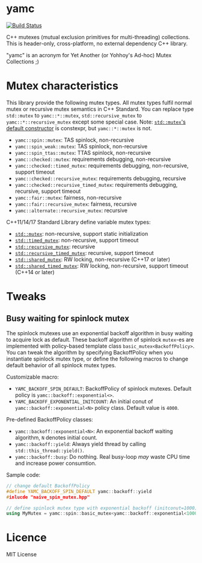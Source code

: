 # yamc
[![Build Status](https://travis-ci.org/yohhoy/yamc.svg?branch=master)](https://travis-ci.org/yohhoy/yamc)

C++ mutexes (mutual exclusion primitives for multi-threading) collections.
This is header-only, cross-platform, no external dependency C++ library.

"yamc" is an acronym for Yet Another (or Yohhoy's Ad-hoc) Mutex Collections ;)


# Mutex characteristics
This library provide the following mutex types.
All mutex types fulfil normal mutex or recursive mutex semantics in C++ Standard.
You can replace type `std::mutex` to `yamc::*::mutex`, `std::recursive_mutex` to `yamc::*::recursive_mutex` except some special case.
Note: [`std::mutex`'s default constructor][mutex_ctor] is constexpr, but `yamc::*::mutex` is not.

- `yamc::spin::mutex`: TAS spinlock, non-recursive
- `yamc::spin_weak::mutex`: TAS spinlock, non-recursive
- `yamc::spin_ttas::mutex`: TTAS spinlock, non-recursive
- `yamc::checked::mutex`: requirements debugging, non-recursive
- `yamc::checked::timed_mutex`: requirements debugging, non-recursive, support timeout
- `yamc::checked::recursive_mutex`: requirements debugging, recursive
- `yamc::checked::recursive_timed_mutex`: requirements debugging, recursive, support timeout
- `yamc::fair::mutex`: fairness, non-recursive
- `yamc::fair::recursive_mutex`: fairness, recursive
- `yamc::alternate::recursive_mutex`: recursive

C++11/14/17 Standard Library define variable mutex types:

- [`std::mutex`][std_mutex]: non-recursive, support static initialization
- [`std::timed_mutex`][std_tmutex]: non-recursive, support timeout
- [`std::recursive_mutex`][std_rmutex]: recursive
- [`std::recursive_timed_mutex`][std_rtmutex]: recursive, support timeout
- [`std::shared_mutex`][std_smutex]: RW locking, non-recursive (C++17 or later)
- [`std::shared_timed_mutex`][std_stmutex]: RW locking, non-recursive, support timeout (C++14 or later)

[mutex_ctor]: http://en.cppreference.com/w/cpp/thread/mutex/mutex
[std_mutex]: http://en.cppreference.com/w/cpp/thread/mutex
[std_tmutex]: http://en.cppreference.com/w/cpp/thread/timed_mutex
[std_rmutex]: http://en.cppreference.com/w/cpp/thread/recursive_mutex
[std_rtmutex]: http://en.cppreference.com/w/cpp/thread/recursive_timed_mutex
[std_smutex]: http://en.cppreference.com/w/cpp/thread/shared_mutex
[std_stmutex]: http://en.cppreference.com/w/cpp/thread/shared_timed_mutex


# Tweaks
## Busy waiting for spinlock mutex
The spinlock mutexes use an exponential backoff algorithm in busy waiting to acquire lock as default.
These backoff algorithm of spinlock `mutex`-es are implemented with policy-based template class `basic_mutex<BackoffPolicy>`.
You can tweak the algorithm by specifying BackoffPolicy when you instantiate spinlock mutex type, or define the following macros to change default behavior of all spinlock mutex types.

Customizable macro:

- `YAMC_BACKOFF_SPIN_DEFAULT`: BackoffPolicy of spinlock mutexes. Default policy is `yamc::backoff::exponential<>`.
- `YAMC_BACKOFF_EXPONENTIAL_INITCOUNT`: An initial conut of `yamc::backoff::exponential<N>` policy class. Default value is `4000`.

Pre-defined BackoffPolicy classes:

- `yamc::backoff::exponential<N>`: An exponential backoff waiting algorithm, `N` denotes initial count.
- `yamc::backoff::yield`: Always yield thread by calling `std::this_thread::yield()`.
- `yamc::backoff::busy`: Do nothing. Real busy-loop _may_ waste CPU time and increase power consumtion.

Sample code:
```cpp
// change default BackoffPolicy
#define YAMC_BACKOFF_SPIN_DEFAULT yamc::backoff::yield
#inlucde "naive_spin_mutex.hpp"

// define spinlock mutex type with exponential backoff (initconut=1000)
using MyMutex = yamc::spin::basic_mutex<yamc::backoff::exponential<1000>>;
```


# Licence
MIT License
